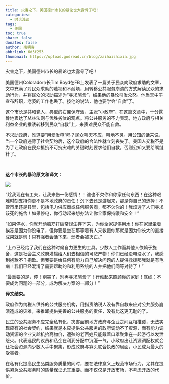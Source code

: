 ```yaml
---
title: 灾害之下，美国德州市长的暴论也太露骨了吧！
categories:
  - 时论浅谈
tags:
  - 美国
toc: true
share: false
donates: false
author: 南朝客
abbrlink: 6d3f253
thumbnail: https://upload.godread.cn/blog/zaihaizhixia.jpg
---
```


<div class="description">灾害之下，美国德州市长的暴论也太露骨了吧！</div>

<!-- more -->

美国德州Colorado市长Tim Boyd在FB上发表了一篇关于民众向政府求助的文章，文中充满了对民众求助的蔑视和不耐烦，用转移公共服务崩溃的方式解读民众的求助行为，并将民众的求助描述为“寻求施舍”，结果他的暴论引发众怒。他当天中午宣布辞职，老婆的工作也丢了。按他的说法，他也要学会“自救”了。



这个市长是共和党人，典型的右翼保守派，主张“小政府”，在这篇文章中，十分露骨地表达了丛林法则与优胜劣汰的观点。将公共服务的不力表现，地方政府与相关利益企业的推诿转移到民众“自救”上，来责难民众不能自救。



不求助政府，难道要“用爱发电”吗？民众叫天不应，叫地不灵。用公知的话来说，当一个政府违背了社会契约后，这个政府的合法性就立刻丧失了。美国人交税不是为了让政府在民众抵抗不可抗灾难的关键时刻要求他们自救，否则公知又要给嘴缝针了。

<br>

**这个市长的暴论原文和译文：**

![](https://upload.godread.cn/blog/zaihaizhixia_01.jpg)



“趁我现在有工夫，让我来伤一伤感情！！谁也不欠你和你家任何东西！在这种艰难时刻支持你更不是本地政府的责任！沉下去还是游起来，那是你自己的选择！不管市里还是县里，包括电力供应商或任何服务商，都不欠你的！我烦透了人们寻求该死的施舍！如果停电，你行动起来想办法让你全家保持暖和安全！”



“如果停水，你就开动脑筋打破常规生存下来，为你全家提供用水！你在家里坐着挨冻是因为你没电了，但你要是坐在那等着有人来救援你那就是因为你长大的直接成果就是懒！只有强者会活下来，弱者会被灭亡。”



“上帝已经给了我们在这种时候自力更生的工具。少数人工作而其他人依赖于施舍，这是社会主义政府灌输给人们去相信的可悲产物！你们已经没电没水了，我感到抱歉不？抱歉。但我要是给任何有能力自己解决问题的人提供救援那我就是有毛病！我们已经混淆了需要帮助的和利用系统的人并把他们同等对待了！”



“最重要的是，停！别哭了，别再寻求施舍了！行动起来照顾你的家庭！底线：不要成为问题的一部分，成为解决方案的一部分！”



**译文结束。**



<div class="fenjie"></div>



政府作为纳税人供养的公共服务机构，用指责纳税人没有靠自救来应对公共服务崩溃造成的灾难，来推卸提供完善的公共服务的责任，没有比这更无耻的了。



民生的公共服务不应完全私有化，灾害面前地方政府与企业之间互相推诿，无法实现应有的社会契约，结果就是本应提供公共服务的政府调动不了资源，而有能力调动资源的企业又趁机抬高物价，遭殃的老百姓只能戴着口罩聚集在一起游行以发泄怒火。代表选民的议员和私企在利润分配中沆瀣一气，小政府出让资源调配权就会让社会资源向少数人手中聚集，形成政府与寡头联合执政的局面，小民成为最大的受害者。



在私有化提高民生品类服务质量的同时，要在法律意义上规范市场行为，尤其在提供紧急公共服务时的质量保证尤其重要。而不仅仅是开放市场，不考虑开放的代价。